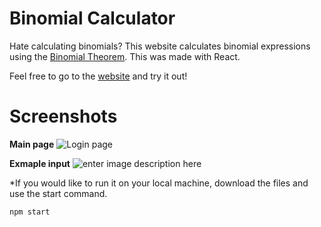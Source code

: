 # Binomial Calculator

Hate calculating binomials? This website calculates binomial expressions using the [Binomial Theorem](https://i.ibb.co/bgWLY2K/Screen-Shot-2022-02-02-at-2-31-07-PM.png). This was made with React. 

Feel free to go to the [website](https://dazzling-neumann-fcf711.netlify.app/calc) and try it out! 

# Screenshots
**Main page**
![Login page](https://i.ibb.co/bgWLY2K/Screen-Shot-2022-02-02-at-2-31-07-PM.png)

**Exmaple input**
![enter image description here](https://i.ibb.co/jyByGJW/Screen-Shot-2022-02-02-at-2-31-29-PM.png)


*If you would like to run it on your local machine, download the files and use the start command.

    npm start
